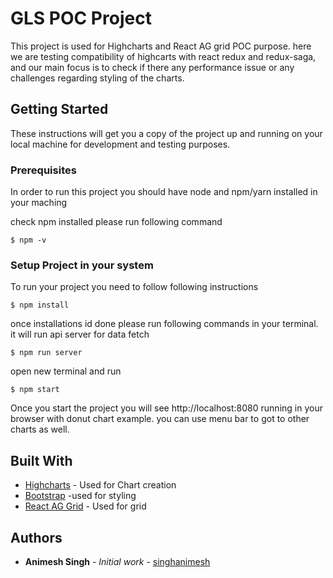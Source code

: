 # GLS POC Project

This project is used for Highcharts and React AG grid POC purpose. here we are testing compatibility of highcarts with react redux and redux-saga, and our main focus is to check if there any performance issue or any challenges regarding styling of the charts.  

## Getting Started

These instructions will get you a copy of the project up and running on your local machine for development and testing purposes.

### Prerequisites

In order to run this project you should have node and npm/yarn installed in your maching

check npm installed please run following command 

```
$ npm -v
```

### Setup Project in your system

To run your project you need to follow following instructions 

```
$ npm install
```

once installations id done please run following commands in your terminal. it will run api server for data fetch 

```
$ npm run server
```
open new terminal and run
```
$ npm start
```

Once you start the project you will see http://localhost:8080 running in your browser with donut chart example. you can use menu bar to got to other charts as well. 

## Built With

* [Highcharts](https://www.highcharts.com/docs) - Used for Chart creation
* [Bootstrap](https://getbootstrap.com/docs/4.1/getting-started/introduction/) -used for styling
* [React AG Grid](https://rometools.github.io/rome/) - Used for grid 


## Authors

* **Animesh Singh** - *Initial work* - [singhanimesh](https://github.com/singhanimesh)


